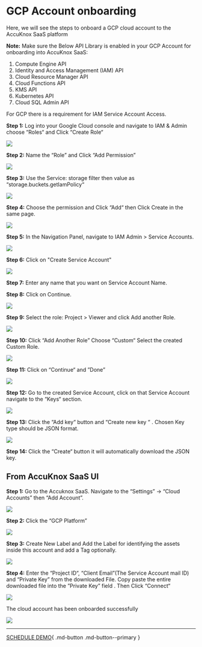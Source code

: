 

# **GCP Account onboarding**
Here, we will see the steps to onboard a GCP cloud account to the AccuKnox SaaS platform

**Note:**
Make sure the Below API Library is enabled in your GCP Account for onboarding into AccuKnox SaaS:

1. Compute Engine API
2. Identity and Access Management (IAM) API
3. Cloud Resource Manager API
4. Cloud Functions API
5. KMS API
6. Kubernetes API
7. Cloud SQL Admin API

For GCP there is a requirement for IAM Service Account Access.

**Step 1:**  Log into your Google Cloud console and navigate to  IAM & Admin choose “Roles“ and Click “Create Role“

![](images/gcp/gcp-0.png)

**Step 2:**  Name the “Role” and Click “Add Permission”

![](images/gcp/gcp-1.png)

**Step 3:**  Use the Service: storage filter then value as “storage.buckets.getIamPolicy“

![](images/gcp/gcp-2.png)

**Step 4:** Choose the permission and Click “Add“ then Click Create in the same page.

![](images/gcp/gcp-3.png)

**Step 5:**  In the Navigation Panel, navigate to IAM Admin > Service Accounts.

![](images/gcp/gcp-4.png)

**Step 6:** Click on "Create Service Account"

![](images/gcp/gcp-5.png)

**Step 7:** Enter any name that you want on Service Account Name.

**Step 8:** Click on Continue.

![](images/gcp/gcp-6.png)

**Step 9:** Select the role: Project > Viewer and click Add another Role.

![](images/gcp/gcp-7.png)

**Step 10:** Click “Add Another Role” Choose “Custom“ Select the created Custom Role.

![](images/gcp/gcp-8.png)

**Step 11:** Click on “Continue“ and ”Done”

![](images/gcp/gcp-9.png)

**Step 12:** Go to the created Service Account, click on that Service Account navigate to the “Keys“ section.

![](images/gcp/gcp-10.png)

**Step 13:** Click the “Add key“ button and “Create new key “ . Chosen Key type should be JSON format.

![](images/gcp/gcp-11.png)

**Step 14:** Click the “Create“ button it will automatically download the JSON key.

## From AccuKnox SaaS UI

**Step 1:** Go to the Accuknox SaaS. Navigate to the “Settings” -> “Cloud Accounts” then “Add Account”.

![](images/gcp/gcp-saas-0.png)

**Step 2:** Click the “GCP Platform”

![](images/gcp/gcp-saas-1.png)

**Step 3:**  Create New Label and Add the Label for identifying the assets inside this account and add a Tag optionally.

![](images/gcp/gcp-saas-2.png)

**Step 4:**  Enter the “Project ID“, “Client Email”(The Service Account mail ID) and  “Private Key” from the downloaded File.
Copy paste the entire downloaded file into the ”Private Key” field . Then Click “Connect“

![](images/gcp/gcp-saas-3.png)

The cloud account has been onboarded successfully

![](images/gcp/gcp-saas-4.png)

<!---Similarly, for Azure or GCP, follow guidelines on AccuKnox SaaS infrastructure in Cloud Onboarding Screen.-->

- - -
[SCHEDULE DEMO](https://www.accuknox.com/contact-us){ .md-button .md-button--primary }
